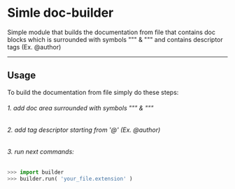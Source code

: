 # Simle doc-builder
Simple module that builds the documentation from file that contains doc blocks which is surrounded with symbols """ & """ and contains descriptor tags (Ex. @author)

---
## Usage
To build the documentation from file simply do these steps:
###### 1. add doc area surrounded with symbols """ & """
###### 2. add tag descriptor starting from '@' (Ex. @author)
###### 3. run next commands:
```python
>>> import builder
>>> builder.run( 'your_file.extension' )
```
